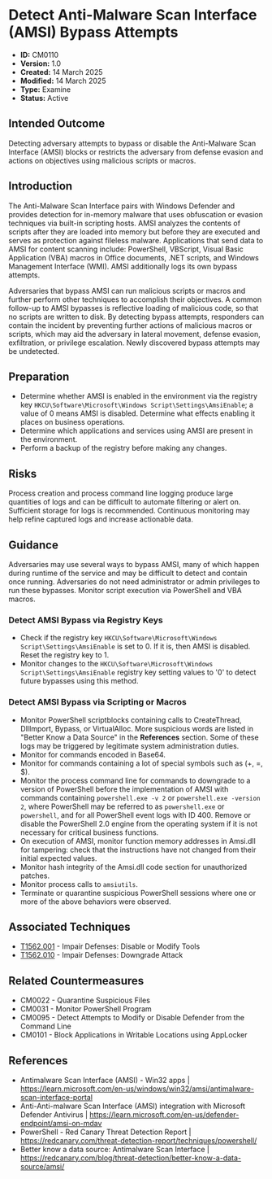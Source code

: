 # Detect Anti-Malware Scan Interface (AMSI) Bypass Attempts

* **ID:** CM0110
* **Version:** 1.0
* **Created:** 14 March 2025
* **Modified:** 14 March 2025
* **Type:** Examine
* **Status:** Active

## Intended Outcome

Detecting adversary attempts to bypass or disable the Anti-Malware Scan Interface (AMSI) blocks or restricts the adversary from defense evasion and actions on objectives using malicious scripts or macros. 

## Introduction

The Anti-Malware Scan Interface pairs with Windows Defender and provides detection for in-memory malware that uses obfuscation or evasion techniques via built-in scripting hosts. AMSI analyzes the contents of scripts after they are loaded into memory but before they are executed and serves as protection against fileless malware. Applications that send data to AMSI for content scanning include: PowerShell, VBScript, Visual Basic Application (VBA) macros in Office documents, .NET scripts, and Windows Management Interface (WMI). AMSI additionally logs its own bypass attempts. 

Adversaries that bypass AMSI can run malicious scripts or macros and further perform other techniques to accomplish their objectives. A common follow-up to AMSI bypasses is reflective loading of malicious code, so that no scripts are written to disk. By detecting bypass attempts, responders can contain the incident by preventing further actions of malicious macros or scripts, which may aid the adversary in lateral movement, defense evasion, exfiltration, or privilege escalation. Newly discovered bypass attempts may be undetected. 

## Preparation

- Determine whether AMSI is enabled in the environment via the registry key `HKCU\Software\Microsoft\Windows Script\Settings\AmsiEnable`; a value of 0 means AMSI is disabled. Determine what effects enabling it places on business operations. 
- Determine which applications and services using AMSI are present in the environment.
- Perform a backup of the registry before making any changes. 

## Risks

Process creation and process command line logging produce large quantities of logs and can be difficult to automate filtering or alert on. Sufficient storage for logs is recommended. Continuous monitoring may help refine captured logs and increase actionable data. 

## Guidance

Adversaries may use several ways to bypass AMSI, many of which happen during runtime of the service and may be difficult to detect and contain once running. Adversaries do not need administrator or admin privileges to run these bypasses. Monitor script execution via PowerShell and VBA macros.

### Detect AMSI Bypass via Registry Keys

- Check if the registry key `HKCU\Software\Microsoft\Windows Script\Settings\AmsiEnable` is set to 0. If it is, then AMSI is disabled. Reset the registry key to 1.
- Monitor changes to the `HKCU\Software\Microsoft\Windows Script\Settings\AmsiEnable` registry key setting values to '0' to detect future bypasses using this method. 

### Detect AMSI Bypass via Scripting or Macros

- Monitor PowerShell scriptblocks containing calls to CreateThread, DllImport, Bypass, or VirtualAlloc. More suspicious words are listed in "Better Know a Data Source" in the **References** section. Some of these logs may be triggered by legitimate system administration duties. 
- Monitor for commands encoded in Base64.
- Monitor for commands containing a lot of special symbols such as (+, =, $). 
- Monitor the process command line for commands to downgrade to a version of PowerShell before the implementation of AMSI with commands containing `powershell.exe -v 2` or `powershell.exe -version 2`, where PowerShell may be referred to as `powershell.exe` or `powershell`, and for all PowerShell event logs with ID 400. Remove or disable the PowerShell 2.0 engine from the operating system if it is not necessary for critical business functions.  
- On execution of AMSI, monitor function memory addresses in Amsi.dll for tampering: check that the instructions have not changed from their initial expected values. 
- Monitor hash integrity of the Amsi.dll code section for unauthorized patches. 
- Monitor process calls to `amsiutils`. 
- Terminate or quarantine suspicious PowerShell sessions where one or more of the above behaviors were observed. 

## Associated Techniques

- [T1562.001](https://attack.mitre.org/techniques/T1562/001/) - Impair Defenses: Disable or Modify Tools
- [T1562.010](https://attack.mitre.org/techniques/T1562/010/) - Impair Defenses: Downgrade Attack

## Related Countermeasures

- CM0022 - Quarantine Suspicious Files
- CM0031 - Monitor PowerShell Program
- CM0095 - Detect Attempts to Modify or Disable Defender from the Command Line
- CM0101 - Block Applications in Writable Locations using AppLocker

## References

- Antimalware Scan Interface (AMSI) - Win32 apps | <https://learn.microsoft.com/en-us/windows/win32/amsi/antimalware-scan-interface-portal>
- Anti-Anti-malware Scan Interface (AMSI) integration with Microsoft Defender Antivirus | <https://learn.microsoft.com/en-us/defender-endpoint/amsi-on-mdav>
- PowerShell - Red Canary Threat Detection Report | <https://redcanary.com/threat-detection-report/techniques/powershell/>
- Better know a data source: Antimalware Scan Interface | <https://redcanary.com/blog/threat-detection/better-know-a-data-source/amsi/>